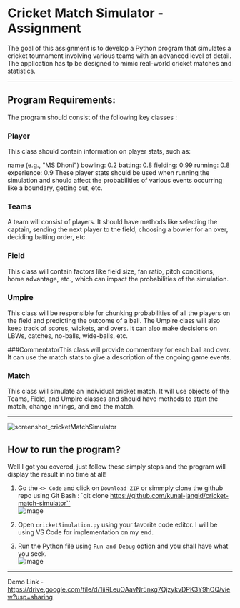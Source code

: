 # Cricket Match Simulator - Assignment

The goal of this assignment is to develop a Python program that simulates a cricket tournament involving various teams with an advanced level of detail. The application has tp be designed to mimic real-world cricket matches and statistics.

---

## Program Requirements:
The program should consist of the following key classes :

### Player
This class should contain information on player stats, such as:

name (e.g., "MS Dhoni")
bowling: 0.2
batting: 0.8
fielding: 0.99
running: 0.8
experience: 0.9
<etc>
These player stats should be used when running the simulation and should affect the probabilities of various events occurring like a boundary, getting out, etc.

### Teams
A team will consist of players. It should have methods like selecting the captain, sending the next player to the field, choosing a bowler for an over, deciding batting order, etc.

### Field
This class will contain factors like field size, fan ratio, pitch conditions, home advantage, etc., which can impact the probabilities of the simulation.

### Umpire
This class will be responsible for chunking probabilities of all the players on the field and predicting the outcome of a ball. The Umpire class will also keep track of scores, wickets, and overs. It can also make decisions on LBWs, catches, no-balls, wide-balls, etc.

###CommentatorThis class will provide commentary for each ball and over. It can use the match stats to give a description of the ongoing game events.

### Match
This class will simulate an individual cricket match. It will use objects of the Teams, Field, and Umpire classes and should have methods to start the match, change innings, and end the match.

---
![screenshot_cricketMatchSimulator](https://github.com/kunal-jangid/cricket-match-simulator/assets/38829114/8089be6f-e146-412a-9b5d-74ccace82a3a)

## How to run the program?
Well I got you covered, just follow these simply steps and the program will display the result in no time at all!
1. Go the `<> Code` and click on `Download ZIP` or simmply clone the github repo using Git Bash : `git clone https://github.com/kunal-jangid/cricket-match-simulator``<br>
![image](https://github.com/kunal-jangid/cricket-match-simulator/assets/38829114/d2d40d79-26d2-4222-8456-db0f5dab5a07)

2. Open `cricketSimulation.py` using your favorite code editor. I will be using VS Code for implementation on my end.
   
3. Run the Python file using `Run and Debug` option and you shall have what you seek. <br>
![image](https://github.com/kunal-jangid/cricket-match-simulator/assets/38829114/d831304e-188f-4d23-a2d9-194cbb1c423e)

---

Demo Link - https://drive.google.com/file/d/1iiRLeuOAavNr5nxg7QjzykvDPK3Y9hOQ/view?usp=sharing

